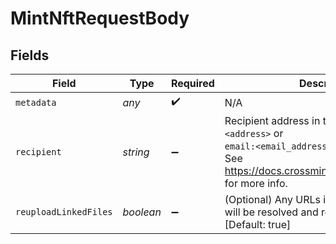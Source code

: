 # MintNftRequestBody


## Fields

| Field                                                                                                                                                         | Type                                                                                                                                                          | Required                                                                                                                                                      | Description                                                                                                                                                   |
| ------------------------------------------------------------------------------------------------------------------------------------------------------------- | ------------------------------------------------------------------------------------------------------------------------------------------------------------- | ------------------------------------------------------------------------------------------------------------------------------------------------------------- | ------------------------------------------------------------------------------------------------------------------------------------------------------------- |
| `metadata`                                                                                                                                                    | *any*                                                                                                                                                         | :heavy_check_mark:                                                                                                                                            | N/A                                                                                                                                                           |
| `recipient`                                                                                                                                                   | *string*                                                                                                                                                      | :heavy_minus_sign:                                                                                                                                            | Recipient address in the format of `<chain>:<address>` or <br> `email:<email_address>:<chain>`.<br/>See https://docs.crossmint.com/docs/recipients for more info. |
| `reuploadLinkedFiles`                                                                                                                                         | *boolean*                                                                                                                                                     | :heavy_minus_sign:                                                                                                                                            | (Optional) Any URLs in the metadata object will be resolved and reuploaded to IPFS [Default: true]                                                            |